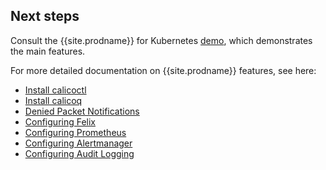 ## Next steps

Consult the {{site.prodname}} for Kubernetes [demo]({{site.baseurl}}/{{page.version}}/getting-started/cnx/simple-policy-cnx), which
demonstrates the main features.

For more detailed documentation on {{site.prodname}} features, see here:
- [Install calicoctl]({{site.baseurl}}/{{page.version}}/usage/calicoctl/install)
- [Install calicoq]({{site.baseurl}}/{{page.version}}/usage/calicoq/)
- [Denied Packet Notifications]({{site.baseurl}}/{{page.version}}/reference/cnx/policy-violations)
- [Configuring Felix]({{site.baseurl}}/{{page.version}}/reference/felix/configuration)
- [Configuring Prometheus]({{site.baseurl}}/{{page.version}}/usage/configuration/prometheus)
- [Configuring Alertmanager]({{site.baseurl}}/{{page.version}}/usage/configuration/alertmanager)
- [Configuring Audit Logging]({{site.baseurl}}/{{page.version}}/reference/cnx/auditing)
